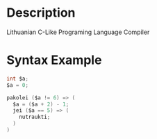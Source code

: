 # Description
Lithuanian C-Like Programing Language Compiler

# Syntax Example
```c
int $a;
$a = 0;

pakolei ($a != 6) => (
  $a = ($a + 2) - 1;
  jei ($a == 5) => (
    nutraukti;
  )
)
```
